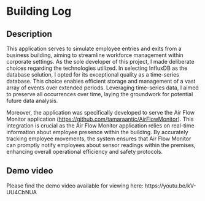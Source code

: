 <h1>Building Log</h1>
<h2>Description</h2>
<p>
    This application serves to simulate employee entries and exits from a business building, aiming to streamline workforce management within corporate settings. As the sole developer of this project, I made deliberate choices regarding the technologies utilized. In selecting InfluxDB as the database solution, I opted for its exceptional quality as a time-series database. This choice enables efficient storage and management of a vast array of events over extended periods. Leveraging time-series data, I aimed to preserve all occurrences over time, laying the groundwork for potential future data analysis.

Moreover, the application was specifically developed to serve the Air Flow Monitor application (https://github.com/tamaraantic/AirFlowMonitor). This integration is crucial as the Air Flow Monitor application relies on real-time information about employee presence within the building. By accurately tracking employee movements, the system ensures that Air Flow Monitor can promptly notify employees about sensor readings within the premises, enhancing overall operational efficiency and safety protocols.
</p>
<h2>Demo video</h2>
Please find the demo video available for viewing here:
https://youtu.be/kV-UU4CbNUA
